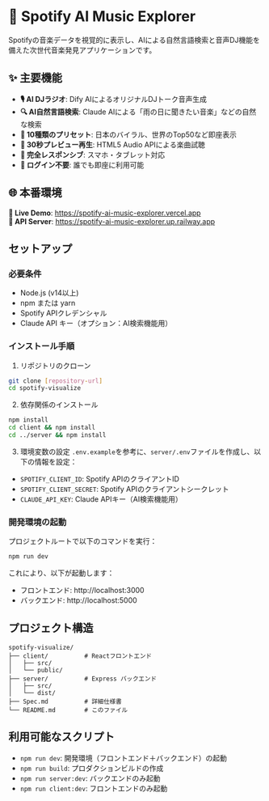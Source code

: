 # 🎵 Spotify AI Music Explorer

Spotifyの音楽データを視覚的に表示し、AIによる自然言語検索と音声DJ機能を備えた次世代音楽発見アプリケーションです。

## ✨ 主要機能

- **🎙️ AI DJラジオ**: Dify AIによるオリジナルDJトーク音声生成
- **🔍 AI自然言語検索**: Claude AIによる「雨の日に聞きたい音楽」などの自然な検索
- **🎯 10種類のプリセット**: 日本のバイラル、世界のTop50など即座表示
- **🎵 30秒プレビュー再生**: HTML5 Audio APIによる楽曲試聴
- **📱 完全レスポンシブ**: スマホ・タブレット対応
- **🚫 ログイン不要**: 誰でも即座に利用可能

## 🌐 本番環境

**🔗 Live Demo**: https://spotify-ai-music-explorer.vercel.app  
**📡 API Server**: https://spotify-ai-music-explorer.up.railway.app

## セットアップ

### 必要条件

- Node.js (v14以上)
- npm または yarn
- Spotify APIクレデンシャル
- Claude API キー（オプション：AI検索機能用）

### インストール手順

1. リポジトリのクローン
```bash
git clone [repository-url]
cd spotify-visualize
```

2. 依存関係のインストール
```bash
npm install
cd client && npm install
cd ../server && npm install
```

3. 環境変数の設定
`.env.example`を参考に、`server/.env`ファイルを作成し、以下の情報を設定：
- `SPOTIFY_CLIENT_ID`: Spotify APIのクライアントID
- `SPOTIFY_CLIENT_SECRET`: Spotify APIのクライアントシークレット
- `CLAUDE_API_KEY`: Claude APIキー（AI検索機能用）

### 開発環境の起動

プロジェクトルートで以下のコマンドを実行：

```bash
npm run dev
```

これにより、以下が起動します：
- フロントエンド: http://localhost:3000
- バックエンド: http://localhost:5000

## プロジェクト構造

```
spotify-visualize/
├── client/          # Reactフロントエンド
│   ├── src/
│   └── public/
├── server/          # Express バックエンド
│   ├── src/
│   └── dist/
├── Spec.md          # 詳細仕様書
└── README.md        # このファイル
```

## 利用可能なスクリプト

- `npm run dev`: 開発環境（フロントエンド＋バックエンド）の起動
- `npm run build`: プロダクションビルドの作成
- `npm run server:dev`: バックエンドのみ起動
- `npm run client:dev`: フロントエンドのみ起動